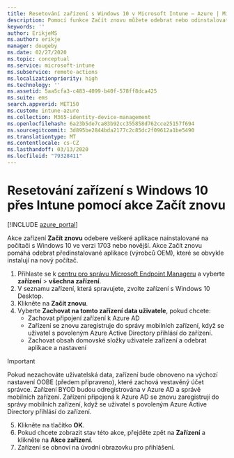```yaml
---
title: Resetování zařízení s Windows 10 v Microsoft Intune – Azure | Microsoft Docs
description: Pomocí funkce Začít znovu můžete odebrat nebo odinstalovat aplikace z počítačů s Windows 10 s využitím Microsoft Intune.
keywords: ''
author: ErikjeMS
ms.author: erikje
manager: dougeby
ms.date: 02/27/2020
ms.topic: conceptual
ms.service: microsoft-intune
ms.subservice: remote-actions
ms.localizationpriority: high
ms.technology: ''
ms.assetid: 5aa5cfa3-c483-4099-b40f-578ff8dca425
ms.suite: ems
search.appverid: MET150
ms.custom: intune-azure
ms.collection: M365-identity-device-management
ms.openlocfilehash: 6a23b5de7ca83b92cc355858d762cce25157f694
ms.sourcegitcommit: 3d895be2844bda2177c2c85dc2f09612a1be5490
ms.translationtype: MT
ms.contentlocale: cs-CZ
ms.lasthandoff: 03/13/2020
ms.locfileid: "79328411"
---
```

# <a name="use-fresh-start-to-reset-windows-10-devices-with-intune"></a>Resetování zařízení s Windows 10 přes Intune pomocí akce Začít znovu


[!INCLUDE [azure_portal](../includes/azure_portal.md)]

Akce zařízení **Začít znovu** odebere veškeré aplikace nainstalované na počítači s Windows 10 ve verzi 1703 nebo novější. Akce Začít znovu pomáhá odebrat předinstalované aplikace (výrobců OEM), které se obvykle instalují na nový počítač. 

1. Přihlaste se k [centru pro správu Microsoft Endpoint Manageru](https://go.microsoft.com/fwlink/?linkid=2109431) a vyberte **zařízení** > **všechna zařízení**.
2. V seznamu zařízení, která spravujete, zvolte zařízení s Windows 10 Desktop.
3. Klikněte na **Začít znovu**. 
4. Vyberte **Zachovat na tomto zařízení data uživatele**, pokud chcete:
   * Zachovat připojení zařízení k Azure AD
   * Zařízení se znovu zaregistruje do správy mobilních zařízení, když se uživatel s povoleným Azure Active Directory přihlásí do zařízení.
   * Zachovat obsah domovské složky uživatele zařízení a odebrat aplikace a nastavení

  > [!IMPORTANT]
 > Pokud nezachováte uživatelská data, zařízení bude obnoveno na výchozí nastavení OOBE (předem připraveno), které zachová vestavěný účet správce.
 > Zařízení BYOD budou odregistrována v Azure AD a správě mobilních zařízení.
 > Zařízení připojená k Azure AD se znovu zaregistrují do správy mobilních zařízení, když se uživatel s povoleným Azure Active Directory přihlásí do zařízení.
 
5. Klikněte na tlačítko **OK**.   
6. Pokud chcete zobrazit stav této akce, přejděte zpět na **Zařízení** a klikněte na **Akce zařízení**.  
7. Zařízení se obnoví na úvodní obrazovku pro přihlášení.
